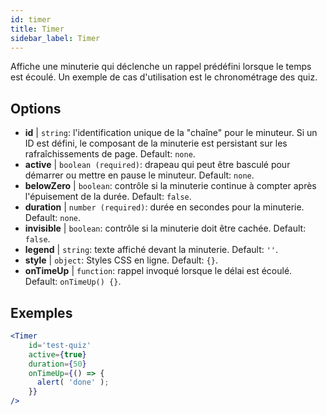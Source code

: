 ```yaml
---
id: timer 
title: Timer
sidebar_label: Timer
---
```


Affiche une minuterie qui déclenche un rappel prédéfini lorsque le temps est écoulé. Un exemple de cas d'utilisation est le chronométrage des quiz.

## Options

* __id__ | `string`: l'identification unique de la "chaîne" pour le minuteur. Si un ID est défini, le composant de la minuterie est persistant sur les rafraîchissements de page. Default: `none`.
* __active__ | `boolean (required)`: drapeau qui peut être basculé pour démarrer ou mettre en pause le minuteur. Default: `none`.
* __belowZero__ | `boolean`: contrôle si la minuterie continue à compter après l'épuisement de la durée. Default: `false`.
* __duration__ | `number (required)`: durée en secondes pour la minuterie. Default: `none`.
* __invisible__ | `boolean`: contrôle si la minuterie doit être cachée. Default: `false`.
* __legend__ | `string`: texte affiché devant la minuterie. Default: `''`.
* __style__ | `object`: Styles CSS en ligne. Default: `{}`.
* __onTimeUp__ | `function`: rappel invoqué lorsque le délai est écoulé. Default: `onTimeUp() {}`.


## Exemples

```jsx live
<Timer 
    id='test-quiz'
    active={true} 
    duration={50} 
    onTimeUp={() => {
      alert( 'done' );
    }}
/>
```


